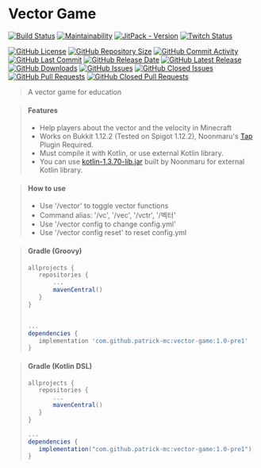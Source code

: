 # Vector Game

[![Build Status](https://travis-ci.org/patrick-mc/vector-game.svg?branch=master)](https://travis-ci.com/patrick-mc/vector-game)
[![Maintainability](https://api.codeclimate.com/v1/badges/b17b137a6f59132279ba/maintainability)](https://codeclimate.com/github/patrick-mc/vector-game/maintainability)
[![JitPack - Version](https://jitpack.io/v/patrick-mc/vector-game.svg)](https://jitpack.io/#patrick-mc/vector-game)
[![Twitch Status](https://img.shields.io/twitch/status/patrickkr)](https://twitch.tv/patrickkr)

[![GitHub License](https://img.shields.io/github/license/patrick-mc/vector-game)](https://github.com/patrick-mc/vector-game/blob/master/LICENSE)
[![GitHub Repository Size](https://img.shields.io/github/repo-size/patrick-mc/vector-game)](https://github.com/patrick-mc/vector-game)
[![GitHub Commit Activity](https://img.shields.io/github/commit-activity/w/patrick-mc/vector-game)](https://github.com/patrick-mc/vector-game/commits)
[![GitHub Last Commit](https://img.shields.io/github/last-commit/patrick-mc/vector-game)](https://github.com/patrick-mc/vector-game/commits)
[![GitHub Release Date](https://img.shields.io/github/release-date/patrick-mc/vector-game)](https://github.com/patrick-mc/vector-game/releases)
[![GitHub Latest Release](https://img.shields.io/github/v/release/patrick-mc/vector-game)](https://github.com/patrick-mc/vector-game/releases)
[![GitHub Downloads](https://img.shields.io/github/downloads/patrick-mc/vector-game/total)](https://github.com/patrick-mc/vector-game/releases)
[![GitHub Issues](https://img.shields.io/github/issues-raw/patrick-mc/vector-game)](https://github.com/patrick-mc/vector-game/issues?q=is%3Aissue+is%3Aopen)
[![GitHub Closed Issues](https://img.shields.io/github/issues-closed-raw/patrick-mc/vector-game)](https://github.com/patrick-mc/vector-game/issues?q=is%3Aissue+is%3Aclosed)
[![GitHub Pull Requests](https://img.shields.io/github/issues-pr-raw/patrick-mc/vector-game)](https://github.com/patrick-mc/vector-game/pulls?q=is%3Apr+is%3Aopen)
[![GitHub Closed Pull Requests](https://img.shields.io/github/issues-pr-closed-raw/patrick-mc/vector-game)](https://github.com/patrick-mc/vector-game/pulls?q=is%3Apr+is%3Aclosed)

> A vector game for education

> #### Features
> - Help players about the vector and the velocity in Minecraft
> - Works on Bukkit 1.12.2 (Tested on Spigot 1.12.2), Noonmaru's [Tap](https://github.com/noonmaru/tap/releases/1.0.1/) Plugin Required.
> - Must compile it with Kotlin, or use external Kotlin library. 
> - You can use [kotlin-1.3.70-lib.jar](https://github.com/noonmaru/kotlin-plugin/releases/download/1.3.70/kotlin-1.3.70-lib.jar) built by Noonmaru for external Kotlin library.

> #### How to use
> - Use '/vector' to toggle vector functions
> - Command alias: '/vc', '/vec', '/vctr', '/벡터'
> - Use '/vector config <config-name> <config-value> to change config.yml'
> - Use '/vector config reset' to reset config.yml

> #### Gradle (Groovy)
>```groovy
>allprojects {
>    repositories {
>        ...
>        mavenCentral()
>    }
>}
>
>
>...
>dependencies {
>    implementation 'com.github.patrick-mc:vector-game:1.0-pre1'
>}
>```

> #### Gradle (Kotlin DSL)
>```groovy
>allprojects {
>    repositories {
>        ...
>        mavenCentral()
>    }
>}
>
>...
>dependencies {
>    implementation("com.github.patrick-mc:vector-game:1.0-pre1")
>}
>```